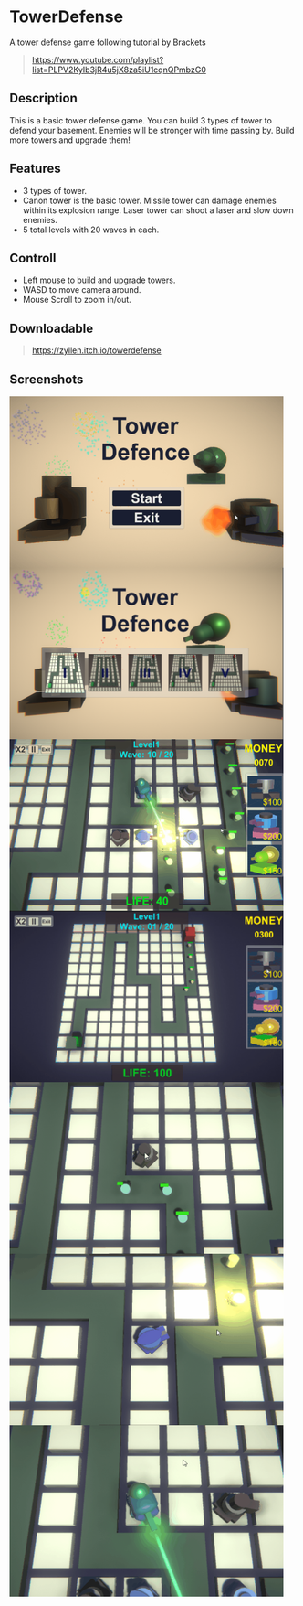 # TowerDefense
 A tower defense game following tutorial by Brackets  
> https://www.youtube.com/playlist?list=PLPV2KyIb3jR4u5jX8za5iU1cqnQPmbzG0

## Description
This is a basic tower defense game. You can build 3 types of tower to defend your basement. Enemies will be stronger with time passing by. Build more towers and upgrade them!

## Features
- 3 types of tower. 
- Canon tower is the basic tower. Missile tower can damage enemies within its explosion range. Laser tower can shoot a laser and slow down enemies.
- 5 total levels with 20 waves in each.

## Controll
- Left mouse to build and upgrade towers.
- WASD to move camera around.
- Mouse Scroll to zoom in/out.

## Downloadable
> https://zyllen.itch.io/towerdefense

## Screenshots
<img src="https://github.com/ZyllenGames/TowerDefense/blob/master/ScreenShots/MainMenu.gif" width = "480" height = "300" div align=center />

<img src="https://github.com/ZyllenGames/TowerDefense/blob/master/ScreenShots/LevelSelect.png" width = "480" height = "300" div align=center />

<img src="https://github.com/ZyllenGames/TowerDefense/blob/master/ScreenShots/GamePlay.gif" width = "480" height = "300" div align=center />

<img src="https://github.com/ZyllenGames/TowerDefense/blob/master/ScreenShots/BuildUpgrade.gif" width = "480" height = "300" div align=center />

<img src="https://github.com/ZyllenGames/TowerDefense/blob/master/ScreenShots/CannonTower.gif" width = "480" height = "300" div align=center />

<img src="https://github.com/ZyllenGames/TowerDefense/blob/master/ScreenShots/MissileTower.gif" width = "480" height = "300" div align=center />

<img src="https://github.com/ZyllenGames/TowerDefense/blob/master/ScreenShots/LaserTower.gif" width = "480" height = "300" div align=center />
